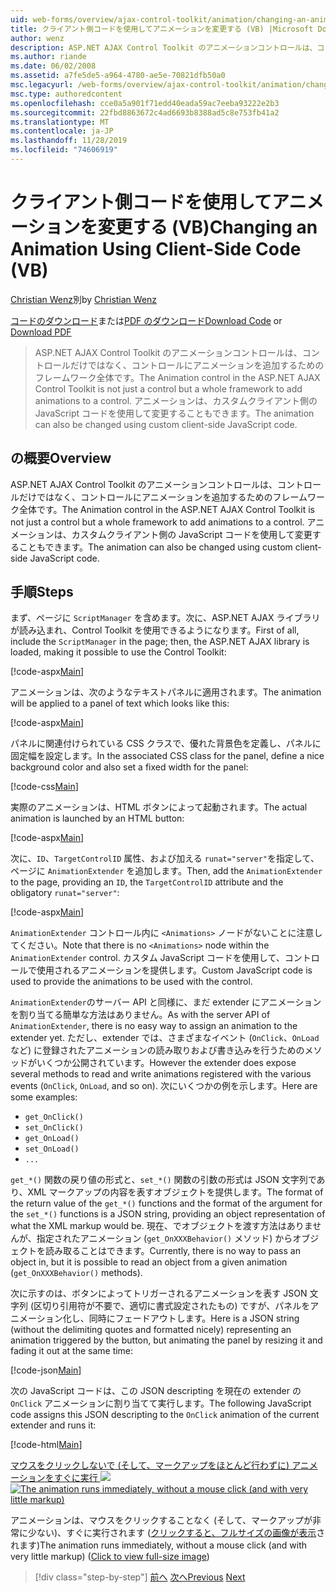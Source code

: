 ```yaml
---
uid: web-forms/overview/ajax-control-toolkit/animation/changing-an-animation-using-client-side-code-vb
title: クライアント側コードを使用してアニメーションを変更する (VB) |Microsoft Docs
author: wenz
description: ASP.NET AJAX Control Toolkit のアニメーションコントロールは、コントロールだけではなく、コントロールにアニメーションを追加するためのフレームワーク全体です。 アニメーションは、
ms.author: riande
ms.date: 06/02/2008
ms.assetid: a7fe5de5-a964-4780-ae5e-70821dfb50a0
msc.legacyurl: /web-forms/overview/ajax-control-toolkit/animation/changing-an-animation-using-client-side-code-vb
msc.type: authoredcontent
ms.openlocfilehash: cce0a5a901f71edd40eada59ac7eeba93222e2b3
ms.sourcegitcommit: 22fbd8863672c4ad6693b8388ad5c8e753fb41a2
ms.translationtype: MT
ms.contentlocale: ja-JP
ms.lasthandoff: 11/28/2019
ms.locfileid: "74606919"
---
```

# <a name="changing-an-animation-using-client-side-code-vb"></a><span data-ttu-id="ef79f-104">クライアント側コードを使用してアニメーションを変更する (VB)</span><span class="sxs-lookup"><span data-stu-id="ef79f-104">Changing an Animation Using Client-Side Code (VB)</span></span>

<span data-ttu-id="ef79f-105">[Christian Wenz](https://github.com/wenz)別</span><span class="sxs-lookup"><span data-stu-id="ef79f-105">by [Christian Wenz](https://github.com/wenz)</span></span>

<span data-ttu-id="ef79f-106">[コードのダウンロード](https://download.microsoft.com/download/f/9/a/f9a26acd-8df4-4484-8a18-199e4598f411/Animation11.vb.zip)または[PDF のダウンロード](https://download.microsoft.com/download/6/7/1/6718d452-ff89-4d3f-a90e-c74ec2d636a3/animation11VB.pdf)</span><span class="sxs-lookup"><span data-stu-id="ef79f-106">[Download Code](https://download.microsoft.com/download/f/9/a/f9a26acd-8df4-4484-8a18-199e4598f411/Animation11.vb.zip) or [Download PDF](https://download.microsoft.com/download/6/7/1/6718d452-ff89-4d3f-a90e-c74ec2d636a3/animation11VB.pdf)</span></span>

> <span data-ttu-id="ef79f-107">ASP.NET AJAX Control Toolkit のアニメーションコントロールは、コントロールだけではなく、コントロールにアニメーションを追加するためのフレームワーク全体です。</span><span class="sxs-lookup"><span data-stu-id="ef79f-107">The Animation control in the ASP.NET AJAX Control Toolkit is not just a control but a whole framework to add animations to a control.</span></span> <span data-ttu-id="ef79f-108">アニメーションは、カスタムクライアント側の JavaScript コードを使用して変更することもできます。</span><span class="sxs-lookup"><span data-stu-id="ef79f-108">The animation can also be changed using custom client-side JavaScript code.</span></span>

## <a name="overview"></a><span data-ttu-id="ef79f-109">の概要</span><span class="sxs-lookup"><span data-stu-id="ef79f-109">Overview</span></span>

<span data-ttu-id="ef79f-110">ASP.NET AJAX Control Toolkit のアニメーションコントロールは、コントロールだけではなく、コントロールにアニメーションを追加するためのフレームワーク全体です。</span><span class="sxs-lookup"><span data-stu-id="ef79f-110">The Animation control in the ASP.NET AJAX Control Toolkit is not just a control but a whole framework to add animations to a control.</span></span> <span data-ttu-id="ef79f-111">アニメーションは、カスタムクライアント側の JavaScript コードを使用して変更することもできます。</span><span class="sxs-lookup"><span data-stu-id="ef79f-111">The animation can also be changed using custom client-side JavaScript code.</span></span>

## <a name="steps"></a><span data-ttu-id="ef79f-112">手順</span><span class="sxs-lookup"><span data-stu-id="ef79f-112">Steps</span></span>

<span data-ttu-id="ef79f-113">まず、ページに `ScriptManager` を含めます。次に、ASP.NET AJAX ライブラリが読み込まれ、Control Toolkit を使用できるようになります。</span><span class="sxs-lookup"><span data-stu-id="ef79f-113">First of all, include the `ScriptManager` in the page; then, the ASP.NET AJAX library is loaded, making it possible to use the Control Toolkit:</span></span>

[!code-aspx[Main](changing-an-animation-using-client-side-code-vb/samples/sample1.aspx)]

<span data-ttu-id="ef79f-114">アニメーションは、次のようなテキストパネルに適用されます。</span><span class="sxs-lookup"><span data-stu-id="ef79f-114">The animation will be applied to a panel of text which looks like this:</span></span>

[!code-aspx[Main](changing-an-animation-using-client-side-code-vb/samples/sample2.aspx)]

<span data-ttu-id="ef79f-115">パネルに関連付けられている CSS クラスで、優れた背景色を定義し、パネルに固定幅を設定します。</span><span class="sxs-lookup"><span data-stu-id="ef79f-115">In the associated CSS class for the panel, define a nice background color and also set a fixed width for the panel:</span></span>

[!code-css[Main](changing-an-animation-using-client-side-code-vb/samples/sample3.css)]

<span data-ttu-id="ef79f-116">実際のアニメーションは、HTML ボタンによって起動されます。</span><span class="sxs-lookup"><span data-stu-id="ef79f-116">The actual animation is launched by an HTML button:</span></span>

[!code-aspx[Main](changing-an-animation-using-client-side-code-vb/samples/sample4.aspx)]

<span data-ttu-id="ef79f-117">次に、`ID`、`TargetControlID` 属性、および加える `runat="server"`を指定して、ページに `AnimationExtender` を追加します。</span><span class="sxs-lookup"><span data-stu-id="ef79f-117">Then, add the `AnimationExtender` to the page, providing an `ID`, the `TargetControlID` attribute and the obligatory `runat="server"`:</span></span>

[!code-aspx[Main](changing-an-animation-using-client-side-code-vb/samples/sample5.aspx)]

<span data-ttu-id="ef79f-118">`AnimationExtender` コントロール内に `<Animations>` ノードがないことに注意してください。</span><span class="sxs-lookup"><span data-stu-id="ef79f-118">Note that there is no `<Animations>` node within the `AnimationExtender` control.</span></span> <span data-ttu-id="ef79f-119">カスタム JavaScript コードを使用して、コントロールで使用されるアニメーションを提供します。</span><span class="sxs-lookup"><span data-stu-id="ef79f-119">Custom JavaScript code is used to provide the animations to be used with the control.</span></span>

<span data-ttu-id="ef79f-120">`AnimationExtender`のサーバー API と同様に、まだ extender にアニメーションを割り当てる簡単な方法はありません。</span><span class="sxs-lookup"><span data-stu-id="ef79f-120">As with the server API of `AnimationExtender`, there is no easy way to assign an animation to the extender yet.</span></span> <span data-ttu-id="ef79f-121">ただし、extender では、さまざまなイベント (`OnClick`、`OnLoad`など) に登録されたアニメーションの読み取りおよび書き込みを行うためのメソッドがいくつか公開されています。</span><span class="sxs-lookup"><span data-stu-id="ef79f-121">However the extender does expose several methods to read and write animations registered with the various events (`OnClick`, `OnLoad`, and so on).</span></span> <span data-ttu-id="ef79f-122">次にいくつかの例を示します。</span><span class="sxs-lookup"><span data-stu-id="ef79f-122">Here are some examples:</span></span>

- `get_OnClick()`
- `set_OnClick()`
- `get_OnLoad()`
- `set_OnLoad()`
- `...`

<span data-ttu-id="ef79f-123">`get_*()` 関数の戻り値の形式と、`set_*()` 関数の引数の形式は JSON 文字列であり、XML マークアップの内容を表すオブジェクトを提供します。</span><span class="sxs-lookup"><span data-stu-id="ef79f-123">The format of the return value of the `get_*()` functions and the format of the argument for the `set_*()` functions is a JSON string, providing an object representation of what the XML markup would be.</span></span> <span data-ttu-id="ef79f-124">現在、でオブジェクトを渡す方法はありませんが、指定されたアニメーション (`get_OnXXXBehavior()` メソッド) からオブジェクトを読み取ることはできます。</span><span class="sxs-lookup"><span data-stu-id="ef79f-124">Currently, there is no way to pass an object in, but it is possible to read an object from a given animation (`get_OnXXXBehavior()` methods).</span></span>

<span data-ttu-id="ef79f-125">次に示すのは、ボタンによってトリガーされるアニメーションを表す JSON 文字列 (区切り引用符が不要で、適切に書式設定されたもの) ですが、パネルをアニメーション化し、同時にフェードアウトします。</span><span class="sxs-lookup"><span data-stu-id="ef79f-125">Here is a JSON string (without the delimiting quotes and formatted nicely) representing an animation triggered by the button, but animating the panel by resizing it and fading it out at the same time:</span></span>

[!code-json[Main](changing-an-animation-using-client-side-code-vb/samples/sample6.json)]

<span data-ttu-id="ef79f-126">次の JavaScript コードは、この JSON descripting を現在の extender の `OnClick` アニメーションに割り当てて実行します。</span><span class="sxs-lookup"><span data-stu-id="ef79f-126">The following JavaScript code assigns this JSON descripting to the `OnClick` animation of the current extender and runs it:</span></span>

[!code-html[Main](changing-an-animation-using-client-side-code-vb/samples/sample7.html)]

<span data-ttu-id="ef79f-127">[マウスをクリックしないで (そして、マークアップをほとんど行わずに) アニメーションをすぐに実行 ![](changing-an-animation-using-client-side-code-vb/_static/image2.png)](changing-an-animation-using-client-side-code-vb/_static/image1.png)</span><span class="sxs-lookup"><span data-stu-id="ef79f-127">[![The animation runs immediately, without a mouse click (and with very little markup)](changing-an-animation-using-client-side-code-vb/_static/image2.png)](changing-an-animation-using-client-side-code-vb/_static/image1.png)</span></span>

<span data-ttu-id="ef79f-128">アニメーションは、マウスをクリックすることなく (そして、マークアップが非常に少ない)、すぐに実行されます ([クリックすると、フルサイズの画像が表示](changing-an-animation-using-client-side-code-vb/_static/image3.png)されます)</span><span class="sxs-lookup"><span data-stu-id="ef79f-128">The animation runs immediately, without a mouse click (and with very little markup) ([Click to view full-size image](changing-an-animation-using-client-side-code-vb/_static/image3.png))</span></span>

> [!div class="step-by-step"]
> <span data-ttu-id="ef79f-129">[前へ](executing-animations-using-client-side-code-vb.md)
> [次へ](animating-an-updatepanel-control-vb.md)</span><span class="sxs-lookup"><span data-stu-id="ef79f-129">[Previous](executing-animations-using-client-side-code-vb.md)
[Next](animating-an-updatepanel-control-vb.md)</span></span>
